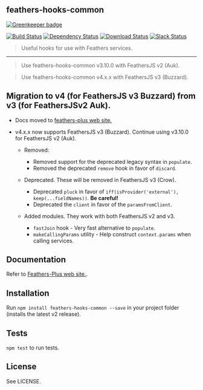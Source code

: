 ## feathers-hooks-common

[![Greenkeeper badge](https://badges.greenkeeper.io/feathers-plus/feathers-hooks-common.svg)](https://greenkeeper.io/)

[![Build Status](https://travis-ci.org/feathers-plus/feathers-hooks-common.svg?branch=master)](https://travis-ci.org/feathers-plus/feathers-hooks-common)
[![Dependency Status](https://img.shields.io/david/feathersjs/feathers.svg?style=flat-square)](https://david-dm.org/feathersjs/feathers-hooks-common)
[![Download Status](https://img.shields.io/npm/dm/feathers.svg?style=flat-square)](https://www.npmjs.com/package/feathers-hooks-common)
[![Slack Status](http://slack.feathersjs.com/badge.svg)](http://slack.feathersjs.com)

> Useful hooks for use with Feathers services.

---

> Use feathers-hooks-common v3.10.0 with FeathersJS v2 (Auk).

> Use feathers-hooks-common v4.x.x with FeathersJS v3 (Buzzard).

## Migration to v4 (for FeathersJS v3 Buzzard) from v3 (for FeathersJSv2 Auk).

  - Docs moved to [feathers-plus web site.](https://feathers-plus.github.io/v1/feathers-hooks-common/guide.html)
  
  - v4.x.x now supports FeathersJS v3 (Buzzard). Continue using v3.10.0 for FeathersJS v2 (Auk).
    - Removed:
      - Removed support for the deprecated legacy syntax in `populate`.
      - Removed the deprecated `remove` hook in favor of `discard`.
      
    - Deprecated. These will be removed in FeathersJS v3 (Crow).
      - Deprecated `pluck` in favor of `iff(isProvider('external'),` `keep(...fieldNames))`. **Be careful!**
      - Deprecated the `client` in favor of the `paramsFromClient`.
      
    - Added modules. They work with both FeathersJS v2 and v3.
      - `fastJoin` hook - Very fast alternative to `populate`.
      - `makeCallingParams` utility - Help construct `context.params` when calling services.

## Documentation

Refer to [Feathers-Plus web site.](https://feathers-plus.github.io/v1/feathers-hooks-common/guide.html). 

## Installation

Run `npm install feathers-hooks-common --save` in your project folder (installs the latest v2 release).

## Tests

`npm test` to run tests.

## License

See LICENSE.
